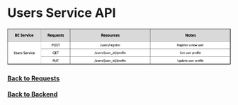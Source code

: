 # Users Service API

<img src="./assets/UsersService.png" alt="Users Service API" />


#### [Back to Requests](README.md)
#### [Back to Backend](../README.md)
